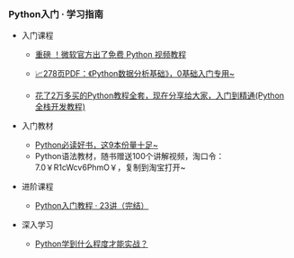 ### Python入门 · 学习指南

- 入门课程

  - [重磅 ！微软官方出了免费 Python 视频教程](https://mp.weixin.qq.com/s/T7z8HUG4GRMgYuQ6qtuR2A)

  - [📈](http://mp.weixin.qq.com/s?__biz=MzUzNTc5NjA4NQ==&mid=2247488135&idx=1&sn=335ceb34e42b82abe6d9c6a7a570098a&chksm=fa81529dcdf6db8bc3a385bd1e73eb684c5b31169c5aac5e324ca0c07e763bc9971cb47f707f&scene=21#wechat_redirect)[278页PDF：《Python数据分析基础》，0基础入门专用~](http://mp.weixin.qq.com/s?__biz=MzI2Nzg5MjgyNg==&mid=2247489987&idx=3&sn=f3147773c995dd939a9dcf114d074b23&chksm=eaf6b8f6dd8131e0bcb562e20e58ad8c7a0b3fb286c94a65b80af2918009ac2f0e90d4ecd3b4&scene=21#wechat_redirect)

  - [花了2万多买的Python教程全套，现在分享给大家，入门到精通(Python全栈开发教程)](https://www.acfun.cn/v/ac20463077)

    

- 入门教材

  - [Python必读好书，这9本份量十足~](http://mp.weixin.qq.com/s?__biz=MzI2Nzg5MjgyNg==&mid=2247486593&idx=1&sn=b4d9226cb02272ae014561692ff9fd0b&chksm=eaf6adb4dd8124a2af3525fb73e6dc6f7cc85b9c5bd5efce220c5a8f293d1b88352706828b05&scene=21#wechat_redirect)
  - Python语法教材，随书赠送100个讲解视频，淘口令：7.0￥R1cWcv6PhmO￥，复制到淘宝打开~



- 进阶课程
  - [Python入门教程 · 23讲（完结）](https://www.bilibili.com/video/BV17p4y1i7Vn)



- 深入学习
  - [Python学到什么程度才能实战？](https://www.bilibili.com/video/BV19X4y1K7TG)
